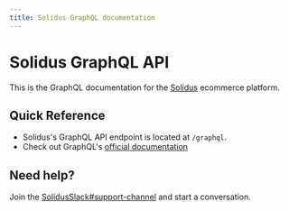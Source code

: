 ```yaml
---
title: Solidus GraphQL documentation
---
```


# Solidus GraphQL API

This is the GraphQL documentation for the [Solidus](https://github.com/solidusio/solidus) ecommerce platform.

## Quick Reference

- Solidus's GraphQL API endpoint is located at `/graphql`.
- Check out GraphQL's [official documentation](https://graphql.org/)

## Need help?

Join the [SolidusSlack#support-channel](http://slack.solidus.io/) and start a conversation.
